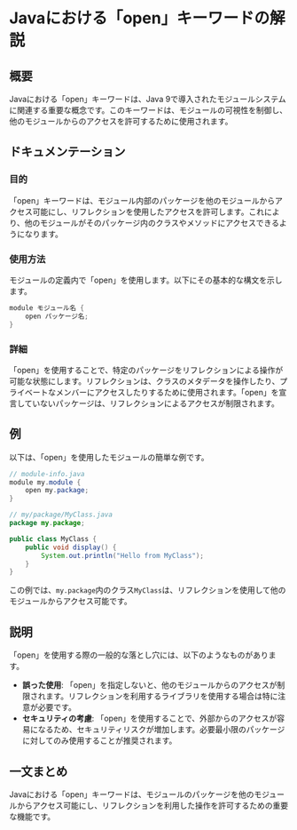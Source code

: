 <!--
Meta Description: # Javaにおける「open」キーワードの解説 ## 概要 Javaにおける「open」キーワードは、Java 9で導入されたモジュールシステムに関連する重要な概念です。このキーワードは、モジュールの可視性を制御し、他のモジュールからのアクセスを許可するために使用されます。 ## ドキュメンテーシ...
Meta Keywords: open, java, package, module, myclass
-->

# Javaにおける「open」キーワードの解説

## 概要
Javaにおける「open」キーワードは、Java 9で導入されたモジュールシステムに関連する重要な概念です。このキーワードは、モジュールの可視性を制御し、他のモジュールからのアクセスを許可するために使用されます。

## ドキュメンテーション
### 目的
「open」キーワードは、モジュール内部のパッケージを他のモジュールからアクセス可能にし、リフレクションを使用したアクセスを許可します。これにより、他のモジュールがそのパッケージ内のクラスやメソッドにアクセスできるようになります。

### 使用方法
モジュールの定義内で「open」を使用します。以下にその基本的な構文を示します。

```java
module モジュール名 {
    open パッケージ名;
}
```

### 詳細
「open」を使用することで、特定のパッケージをリフレクションによる操作が可能な状態にします。リフレクションは、クラスのメタデータを操作したり、プライベートなメンバーにアクセスしたりするために使用されます。「open」を宣言していないパッケージは、リフレクションによるアクセスが制限されます。

## 例
以下は、「open」を使用したモジュールの簡単な例です。

```java
// module-info.java
module my.module {
    open my.package;
}

// my/package/MyClass.java
package my.package;

public class MyClass {
    public void display() {
        System.out.println("Hello from MyClass");
    }
}
```

この例では、`my.package`内のクラス`MyClass`は、リフレクションを使用して他のモジュールからアクセス可能です。

## 説明
「open」を使用する際の一般的な落とし穴には、以下のようなものがあります。

- **誤った使用**: 「open」を指定しないと、他のモジュールからのアクセスが制限されます。リフレクションを利用するライブラリを使用する場合は特に注意が必要です。
- **セキュリティの考慮**: 「open」を使用することで、外部からのアクセスが容易になるため、セキュリティリスクが増加します。必要最小限のパッケージに対してのみ使用することが推奨されます。

## 一文まとめ
Javaにおける「open」キーワードは、モジュールのパッケージを他のモジュールからアクセス可能にし、リフレクションを利用した操作を許可するための重要な機能です。